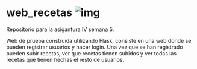 # web_recetas ![img](https://travis-ci.org/LuisGi93/semana5IV.svg?branch=master)

Repositorio para la asigantura IV semana 5.

Web de prueba construida utilizando Flask, consiste en una web donde se pueden registrar usuarios y hacer login. Una vez que se han registrado pueden subir recetas, ver que recetas tienen subidos y ver todas las recetas que tienen hechas el resto de usuarios.


